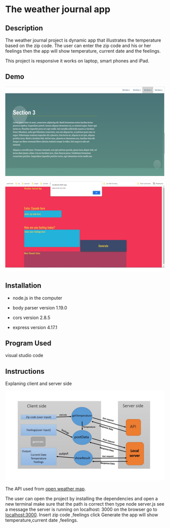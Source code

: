 # The weather journal app

## Description

The weather journal project is dynamic app that illustrates the temperature based on the zip code.
 The user can enter the zip code and his or her feelings then the app will show temperature, current date and the feelings.
 
This project is responsive it works on laptop, smart phones and iPad.


 
## Demo

![show screenshot of the weather journal app](/demo/result.JPG)

![show screenshot of The weather journal app alert message ](/demo/alert.JPG)



## Installation

- node.js in the computer 

- body parser version 1.19.0 

- cors version  2.8.5 

- express version  4.17.1



## Program Used

visual studio code



## Instructions

Explaning client and server side 

![weather journal app client and server side](/demo/chart.JPG)

The API used from [open weather map](https://openweathermap.org).

The user can open the project by installing the dependencies and open a new terminal
 make sure that the path is correct then type node server.js
 see a message the server is running on localhost: 3000
 on the browser go to [localhost:3000](http://localhost:3000).
 Insert zip code ,feelings click Generate the app will show temperature,current date ,feelings.  

